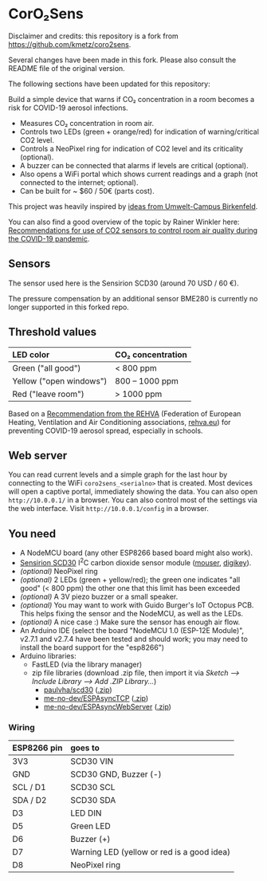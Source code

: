 # CorO₂Sens

Disclaimer and credits: this repository is a fork from https://github.com/kmetz/coro2sens.

Several changes have been made in this fork. Please also consult the README file of the original version.

The following sections have been updated for this repository:



Build a simple device that warns if CO₂ concentration in a room becomes a risk for COVID-19 aerosol infections.

- Measures CO₂ concentration in room air.
- Controls two LEDs (green + orange/red) for indication of warning/critical CO2 level.
- Controls a NeoPixel ring for indication of CO2 level and its criticality (optional).
- A buzzer can be connected that alarms if levels are critical (optional).
- Also opens a WiFi portal which shows current readings and a graph (not connected to the internet; optional).
- Can be built for ~ $60 / 50€ (parts cost).

This project was heavily inspired by [ideas from Umwelt-Campus Birkenfeld](https://www.umwelt-campus.de/forschung/projekte/iot-werkstatt/ideen-zur-corona-krise).

You can also find a good overview of the topic by Rainer Winkler here: [Recommendations for use of CO2 sensors to control room air quality during the COVID-19 pandemic](https://medium.com/@rainer.winkler.poaceae/recommendations-for-use-of-co2-sensors-to-control-room-air-quality-during-the-covid-19-pandemic-c04cac6644d0).




## Sensors
The sensor used here is the Sensirion SCD30 (around 70 USD / 60 €).

The pressure compensation by an additional sensor BME280 is currently no longer supported in this forked repo.




## Threshold values
| LED color                 |CO₂ concentration |
|:--------------------------|:----------------------------|
| Green ("all good")        | < 800 ppm                  |
| Yellow ("open windows")   | 800 – 1000 ppm             |
| Red ("leave room")        | \> 1000 ppm                 |

Based on a [Recommendation from the REHVA](https://www.rehva.eu/fileadmin/user_upload/REHVA_COVID-19_guidance_document_V3_03082020.pdf)
(Federation of European Heating, Ventilation and Air Conditioning associations, [rehva.eu](https://www.rehva.eu/))
for preventing COVID-19 aerosol spread, especially in schools.




## Web server
You can read current levels and a simple graph for the last hour by connecting to the WiFi `coro2sens_<serialno>` that is created.
Most devices will open a captive portal, immediately showing the data. You can also open `http://10.0.0.1/` in a browser.
You can also control most of the settings via the web interface. Visit `http://10.0.0.1/config` in a browser.



## You need
- A NodeMCU board (any other ESP8266 based board might also work).
- [Sensirion SCD30](https://www.sensirion.com/en/environmental-sensors/carbon-dioxide-sensors/carbon-dioxide-sensors-co2/) I<sup>2</sup>C carbon dioxide sensor module ([mouser](https://mouser.com/ProductDetail/Sensirion/SCD30?qs=rrS6PyfT74fdywu4FxpYjQ==), [digikey](https://www.digikey.com/product-detail/en/sensirion-ag/SCD30/1649-1098-ND/8445334)).
- *(optional)* NeoPixel ring
- *(optional)* 2 LEDs (green + yellow/red); the green one indicates "all good" (< 800 ppm) the other one that this limit has been exceeded
- *(optional)* A 3V piezo buzzer or a small speaker.
- *(optional)* You may want to work with Guido Burger's IoT Octopus PCB. This helps fixing the sensor and the NodeMCU, as well as the LEDs.
- *(optional)* A nice case :) Make sure the sensor has enough air flow.
- An Arduino IDE (select the board "NodeMCU 1.0 (ESP-12E Module)", v2.7.1 and v2.7.4 have been tested and should work; you may need to install the board support for the "esp8266")
- Arduino libraries:
  - FastLED (via the library manager)
  - zip file libraries
    (download .zip file, then import it via *Sketch –> Include Library –> Add .ZIP Library...*)
    - [paulvha/scd30](https://github.com/paulvha/scd30) ([.zip](https://github.com/paulvha/scd30/archive/master.zip))
    - [me-no-dev/ESPAsyncTCP](https://github.com/me-no-dev/ESPAsyncTCP) ([.zip](https://github.com/me-no-dev/ESPAsyncTCP/archive/master.zip))
    - [me-no-dev/ESPAsyncWebServer](https://github.com/me-no-dev/ESPAsyncWebServer) ([.zip](https://github.com/me-no-dev/ESPAsyncWebServer/archive/master.zip))




### Wiring

| ESP8266 pin | goes to                                    |
| :---------- | :----------------------------------------- |
| 3V3         | SCD30 VIN                                  |
| GND         | SCD30 GND, Buzzer (-)                      |
| SCL / D1    | SCD30 SCL                                  |
| SDA / D2    | SCD30 SDA                                  |
| D3          | LED DIN                                    |
| D5          | Green LED                                  |
| D6          | Buzzer (+)                                 |
| D7          | Warning LED (yellow or red is a good idea) |
| D8          | NeoPixel ring                              |
